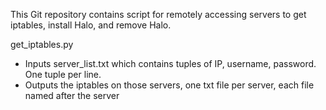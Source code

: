This Git repository contains script for remotely accessing servers to get iptables, install Halo, and remove Halo.

 get_iptables.py 
* Inputs server_list.txt which contains tuples of IP, username, password.  One tuple per line.
* Outputs the iptables on those servers, one txt file per server, each file named after the server
